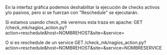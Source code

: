 En la interfaz gráfica podemos deshabilitar la ejecución de checks activos y/o pasivos, pero si se fuerzan con "Reschedule" se ejecutarán.

Si estamos usando check_mk veremos esta traza en apache:
GET /check_mk/nagios_action.py?action=reschedule&host=NOMBREHOST&site=&service=

O si es reschedule de un service
GET /check_mk/nagios_action.py?action=reschedule&host=NOMBREHOST&site=&service=NOMBRESERVICE
